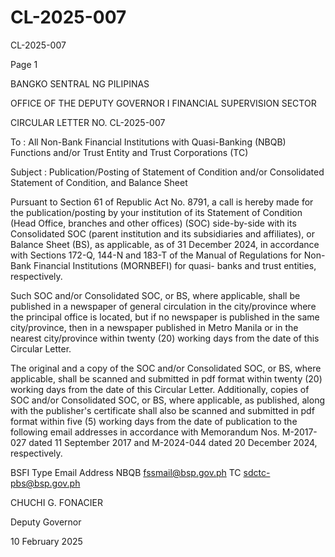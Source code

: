 # CL-2025-007

CL-2025-007

Page 1

BANGKO SENTRAL NG PILIPINAS

OFFICE OF THE DEPUTY GOVERNOR I FINANCIAL SUPERVISION SECTOR

CIRCULAR LETTER NO. CL-2025-007

To : All Non-Bank Financial Institutions with Quasi-Banking (NBQB) Functions and/or Trust Entity and Trust Corporations (TC)

Subject : Publication/Posting of Statement of Condition and/or Consolidated Statement of Condition, and Balance Sheet

Pursuant to Section 61 of Republic Act No. 8791, a call is hereby made for the publication/posting by your institution of its Statement of Condition (Head Office, branches and other offices) (SOC) side-by-side with its Consolidated SOC (parent institution and its subsidiaries and affiliates), or Balance Sheet (BS), as applicable, as of 31 December 2024, in accordance with Sections 172-Q, 144-N and 183-T of the Manual of Regulations for Non-Bank Financial Institutions (MORNBEFI) for quasi- banks and trust entities, respectively.

Such SOC and/or Consolidated SOC, or BS, where applicable, shall be published in a newspaper of general circulation in the city/province where the principal office is located, but if no newspaper is published in the same city/province, then in a newspaper published in Metro Manila or in the nearest city/province within twenty (20) working days from the date of this Circular Letter.

The original and a copy of the SOC and/or Consolidated SOC, or BS, where applicable, shall be scanned and submitted in pdf format within twenty (20) working days from the date of this Circular Letter. Additionally, copies of SOC and/or Consolidated SOC, or BS, where applicable, as published, along with the publisher's certificate shall also be scanned and submitted in pdf format within five (5) working days from the date of publication to the following email addresses in accordance with Memorandum Nos. M-2017-027 dated 11 September 2017 and M-2024-044 dated 20 December 2024, respectively.

BSFI Type Email Address NBQB fssmail@bsp.gov.ph TC sdctc-pbs@bsp.gov.ph

 CHUCHI G. FONACIER

Deputy Governor

10 February 2025